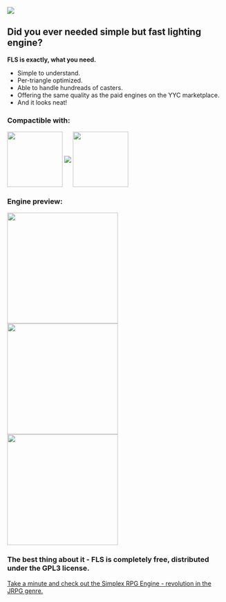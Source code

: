 <img src="https://s15.postimg.org/dgq79d0i3/Noname.png"></img>

## Did you ever needed simple but fast lighting engine?

**FLS is exactly, what you need.**  
- Simple to understand.
- Per-triangle optimized.
- Able to handle hundreads of casters.
- Offering the same quality as the paid engines on the YYC marketplace.
- And it looks neat!  

### Compactible with:
<img align="middle" width="128" height="128" src="https://s21.postimg.org/vghqza03r/rounded_corners.png">
<img align="middle" src="https://s10.postimg.org/tvc4uhp3t/Lateralgmlogo.png">
<img align="middle" width="128" height="128" src="https://s15.postimg.org/jrlizdqor/rounded_corners.jpg">

### Engine preview: 

<img src="https://s17.postimg.org/4q151uvwf/14570510_1282442365135767_8152617188634646484_n.jpg" width="256" height="256"></img> <img src="https://s21.postimg.org/ysx0e1ajb/14900346_1282124751834195_2557599993377164867_n.jpg" width="256" height="256"></img> <img src="https://s15.postimg.org/xcmymuoyj/14670662_1282105561836114_2760565082412265631_n.jpg" width="256" height="256"></img>

### The best thing about it - FLS is completely free, distributed under the GPL3 license.

<a href="https://github.com/lofcz/SimplexRpgEngine">Take a minute and check out the Simplex RPG Engine - revolution in the JRPG genre.</a>
